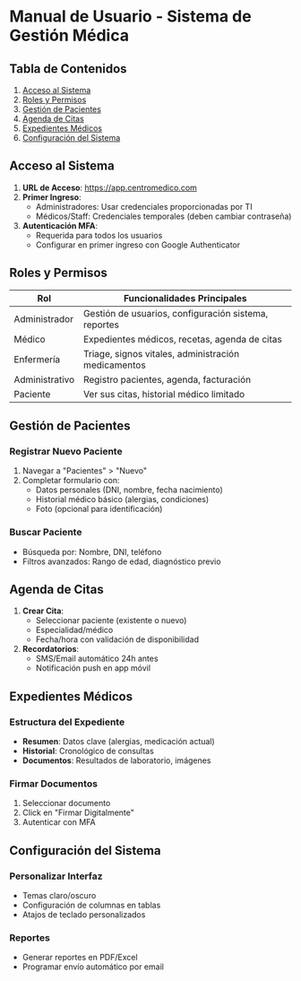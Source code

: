# Manual de Usuario - Sistema de Gestión Médica

## Tabla de Contenidos
1. [Acceso al Sistema](#acceso-al-sistema)
2. [Roles y Permisos](#roles-y-permisos)
3. [Gestión de Pacientes](#gestión-de-pacientes)
4. [Agenda de Citas](#agenda-de-citas)
5. [Expedientes Médicos](#expedientes-médicos)
6. [Configuración del Sistema](#configuración-del-sistema)

## Acceso al Sistema
1. **URL de Acceso**: https://app.centromedico.com
2. **Primer Ingreso**:
   - Administradores: Usar credenciales proporcionadas por TI
   - Médicos/Staff: Credenciales temporales (deben cambiar contraseña)
3. **Autenticación MFA**:
   - Requerida para todos los usuarios
   - Configurar en primer ingreso con Google Authenticator

## Roles y Permisos
| Rol            | Funcionalidades Principales                          |
|----------------|----------------------------------------------------|
| Administrador  | Gestión de usuarios, configuración sistema, reportes |
| Médico         | Expedientes médicos, recetas, agenda de citas       |
| Enfermería     | Triage, signos vitales, administración medicamentos |
| Administrativo | Registro pacientes, agenda, facturación            |
| Paciente       | Ver sus citas, historial médico limitado            |

## Gestión de Pacientes
### Registrar Nuevo Paciente
1. Navegar a "Pacientes" > "Nuevo"
2. Completar formulario con:
   - Datos personales (DNI, nombre, fecha nacimiento)
   - Historial médico básico (alergias, condiciones)
   - Foto (opcional para identificación)

### Buscar Paciente
- Búsqueda por: Nombre, DNI, teléfono
- Filtros avanzados: Rango de edad, diagnóstico previo

## Agenda de Citas
1. **Crear Cita**:
   - Seleccionar paciente (existente o nuevo)
   - Especialidad/médico
   - Fecha/hora con validación de disponibilidad
2. **Recordatorios**:
   - SMS/Email automático 24h antes
   - Notificación push en app móvil

## Expedientes Médicos
### Estructura del Expediente
- **Resumen**: Datos clave (alergias, medicación actual)
- **Historial**: Cronológico de consultas
- **Documentos**: Resultados de laboratorio, imágenes

### Firmar Documentos
1. Seleccionar documento
2. Click en "Firmar Digitalmente"
3. Autenticar con MFA

## Configuración del Sistema
### Personalizar Interfaz
- Temas claro/oscuro
- Configuración de columnas en tablas
- Atajos de teclado personalizados

### Reportes
- Generar reportes en PDF/Excel
- Programar envío automático por email